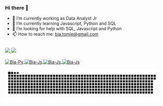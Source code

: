 ### Hi there 👋

- 🔭 I’m currently working as Data Analyst Jr
- 🌱 I’m currently learning Javascript, Python and SQL
- 🤔 I’m looking for help with SQL, Javascript and Python
- 📫 How to reach me: bia.tomie@gmail.com

<br>

 <div>
  <a href="https://github.com/biatomie">
  <img height="150em" src="https://github-readme-stats.vercel.app/api?username=biatomie&show_icons=true&theme=calm&include_all_commits=true&count_private=true"/>
  <img height="150em" src="https://github-readme-stats.vercel.app/api/top-langs/?username=biatomie&layout=compact&langs_count=7&theme=calm"/>
</div>
  
  <div style="display: inline_block"><br>
  <img align="center" alt="Bia-Py" height="80" width="90" src="https://cdn.jsdelivr.net/gh/devicons/devicon/icons/python/python-original.svg">
  <img align="center" alt="Bia-Js" height="80" width="90" src="https://cdn.jsdelivr.net/gh/devicons/devicon/icons/javascript/javascript-original.svg">
  <img align="center" alt="Bia-Js" height="80" width="90" src="https://cdn.jsdelivr.net/gh/devicons/devicon/icons/html5/html5-original.svg">        
  <img align="center" alt="Bia-Js" height="80" width="90" src="https://cdn.jsdelivr.net/gh/devicons/devicon/icons/css3/css3-original.svg">  
</div>

  ![Snake animation](https://github.com/biatomie/biatomie/blob/output/github-contribution-grid-snake.svg)
